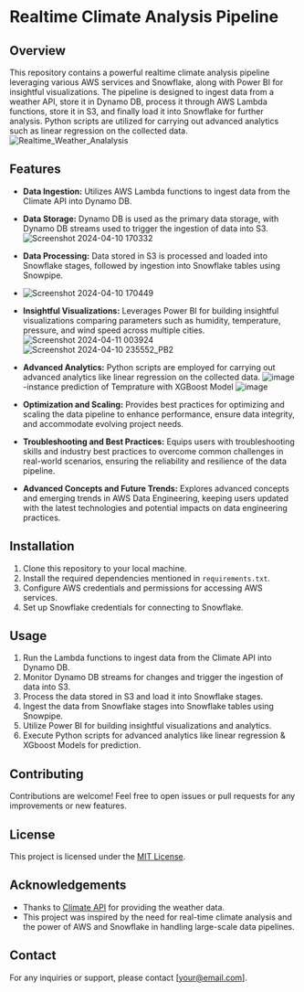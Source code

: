 # Realtime Climate Analysis Pipeline

## Overview
This repository contains a powerful realtime climate analysis pipeline leveraging various AWS services and Snowflake, along with Power BI for insightful visualizations. The pipeline is designed to ingest data from a weather API, store it in Dynamo DB, process it through AWS Lambda functions, store it in S3, and finally load it into Snowflake for further analysis. Python scripts are utilized for carrying out advanced analytics such as linear regression on the collected data.
![Realtime_Weather_Analalysis](https://github.com/ritikdhame/Realtime-Climate-Anlsyis/assets/7029092/a02d979c-9490-450d-a3f0-f4c47705998f)

## Features
- **Data Ingestion:** Utilizes AWS Lambda functions to ingest data from the Climate API into Dynamo DB.
- **Data Storage:** Dynamo DB is used as the primary data storage, with Dynamo DB streams used to trigger the ingestion of data into S3.
  ![Screenshot 2024-04-10 170332](https://github.com/ritikdhame/Realtime-Climate-Anlsyis/assets/7029092/099d064d-70a2-48df-8681-8fbebcafa9c5)

- **Data Processing:** Data stored in S3 is processed and loaded into Snowflake stages, followed by ingestion into Snowflake tables using Snowpipe.
- ![Screenshot 2024-04-10 170449](https://github.com/ritikdhame/Realtime-Climate-Anlsyis/assets/7029092/c930114b-bc12-4b9c-9179-5bb487ec2760)

- **Insightful Visualizations:** Leverages Power BI for building insightful visualizations comparing parameters such as humidity, temperature, pressure, and wind speed across multiple cities.
  ![Screenshot 2024-04-11 003924](https://github.com/ritikdhame/Realtime-Climate-Anlsyis/assets/7029092/5cc4f4b1-18e8-4b5b-a7ff-505f211043fa)
![Screenshot 2024-04-10 235552_PB2](https://github.com/ritikdhame/Realtime-Climate-Anlsyis/assets/7029092/962cc780-2c4e-4dca-bd78-9baee0632b3c)

- **Advanced Analytics:** Python scripts are employed for carrying out advanced analytics like linear regression on the collected data.
![image](https://github.com/ritikdhame/Realtime-Climate-Anlsyis/assets/7029092/88e9be61-c5f1-4421-a363-8abff27b8ae7)
-instance prediction of Temprature with XGBoost Model
![image](https://github.com/ritikdhame/Realtime-Climate-Anlsyis/assets/7029092/2d776c68-9afa-4f87-a71a-8b522e973ab7)

- **Optimization and Scaling:** Provides best practices for optimizing and scaling the data pipeline to enhance performance, ensure data integrity, and accommodate evolving project needs.
- **Troubleshooting and Best Practices:** Equips users with troubleshooting skills and industry best practices to overcome common challenges in real-world scenarios, ensuring the reliability and resilience of the data pipeline.
- **Advanced Concepts and Future Trends:** Explores advanced concepts and emerging trends in AWS Data Engineering, keeping users updated with the latest technologies and potential impacts on data engineering practices.

## Installation
1. Clone this repository to your local machine.
2. Install the required dependencies mentioned in `requirements.txt`.
3. Configure AWS credentials and permissions for accessing AWS services.
4. Set up Snowflake credentials for connecting to Snowflake.

## Usage
1. Run the Lambda functions to ingest data from the Climate API into Dynamo DB.
2. Monitor Dynamo DB streams for changes and trigger the ingestion of data into S3.
3. Process the data stored in S3 and load it into Snowflake stages.
4. Ingest the data from Snowflake stages into Snowflake tables using Snowpipe.
5. Utilize Power BI for building insightful visualizations and analytics.
6. Execute Python scripts for advanced analytics like linear regression & XGboost Models for prediction.

## Contributing
Contributions are welcome! Feel free to open issues or pull requests for any improvements or new features.

## License
This project is licensed under the [MIT License](LICENSE).

## Acknowledgements
- Thanks to [Climate API](https://www.climate.com/) for providing the weather data.
- This project was inspired by the need for real-time climate analysis and the power of AWS and Snowflake in handling large-scale data pipelines.

## Contact
For any inquiries or support, please contact [your@email.com].
